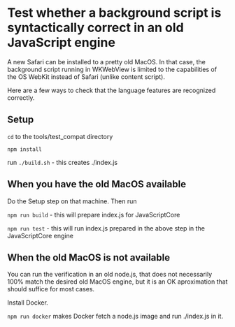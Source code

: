 Test whether a background script is syntactically correct in an old JavaScript engine
=====================================================================================

A new Safari can be installed to a pretty old MacOS. In that case,
the background script running in WKWebView is limited to the capabilities of the OS WebKit
instead of Safari (unlike content script).

Here are a few ways to check that the language features are recognized correctly.

Setup
-----

`cd` to the tools/test_compat directory

`npm install`

run `./build.sh` <path of your background script> - this creates ./index.js

When you have the old MacOS available
-------------------------------------

Do the Setup step on that machine. Then run

`npm run build` - this will prepare index.js for JavaScriptCore

`npm run test` - this will run index.js prepared in the above step in the JavaScriptCore engine

When the old MacOS is not available
-----------------------------------

You can run the verification in an old node.js,
that does not necessarily 100% match the desired old MacOS engine,
but it is an OK aproximation that should suffice for most cases.

Install Docker.

`npm run docker` makes Docker fetch a node.js image and run ./index.js in it.
